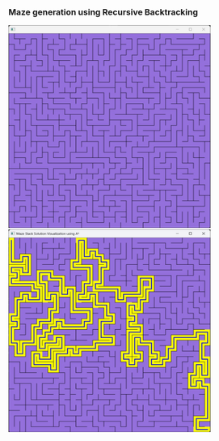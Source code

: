 <h3>Maze generation using Recursive Backtracking</h3>
<p>
<img src="docs/1.jpg" width="400" height="400" alt="Purple Maze"/>
<img src="docs/4.jpg" width="400" height="400" alt="Purple Maze with solution"/>
</p>
